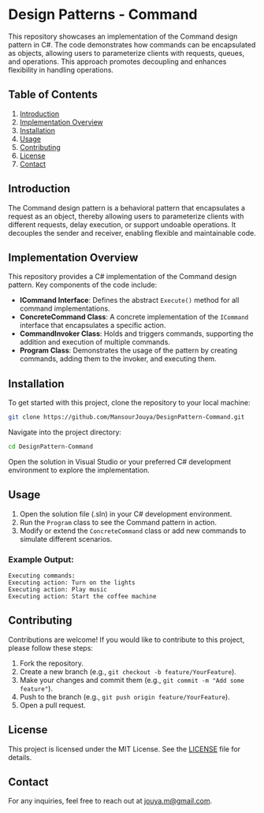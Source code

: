 # Design Patterns - Command

This repository showcases an implementation of the Command design pattern in C#. The code demonstrates how commands can be encapsulated as objects, allowing users to parameterize clients with requests, queues, and operations. This approach promotes decoupling and enhances flexibility in handling operations.

## Table of Contents
1. [Introduction](#introduction)
2. [Implementation Overview](#implementation-overview)
3. [Installation](#installation)
4. [Usage](#usage)
5. [Contributing](#contributing)
6. [License](#license)
7. [Contact](#contact)

## Introduction
The Command design pattern is a behavioral pattern that encapsulates a request as an object, thereby allowing users to parameterize clients with different requests, delay execution, or support undoable operations. It decouples the sender and receiver, enabling flexible and maintainable code.

## Implementation Overview
This repository provides a C# implementation of the Command design pattern. Key components of the code include:

- **ICommand Interface**: Defines the abstract `Execute()` method for all command implementations.
- **ConcreteCommand Class**: A concrete implementation of the `ICommand` interface that encapsulates a specific action.
- **CommandInvoker Class**: Holds and triggers commands, supporting the addition and execution of multiple commands.
- **Program Class**: Demonstrates the usage of the pattern by creating commands, adding them to the invoker, and executing them.

## Installation
To get started with this project, clone the repository to your local machine:

```bash
git clone https://github.com/MansourJouya/DesignPattern-Command.git
```

Navigate into the project directory:

```bash
cd DesignPattern-Command
```

Open the solution in Visual Studio or your preferred C# development environment to explore the implementation.

## Usage
1. Open the solution file (.sln) in your C# development environment.
2. Run the `Program` class to see the Command pattern in action.
3. Modify or extend the `ConcreteCommand` class or add new commands to simulate different scenarios.

### Example Output:
```
Executing commands:
Executing action: Turn on the lights
Executing action: Play music
Executing action: Start the coffee machine
```

## Contributing
Contributions are welcome! If you would like to contribute to this project, please follow these steps:

1. Fork the repository.
2. Create a new branch (e.g., `git checkout -b feature/YourFeature`).
3. Make your changes and commit them (e.g., `git commit -m "Add some feature"`).
4. Push to the branch (e.g., `git push origin feature/YourFeature`).
5. Open a pull request.

## License
This project is licensed under the MIT License. See the [LICENSE](LICENSE.txt) file for details.

## Contact
For any inquiries, feel free to reach out at jouya.m@gmail.com.

